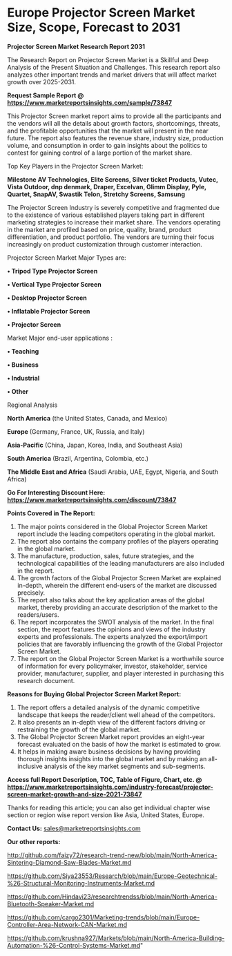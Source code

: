 # Europe Projector Screen Market Size, Scope, Forecast to 2031

<strong>Projector Screen Market Research Report 2031</strong>

The Research Report on Projector Screen Market is a Skillful and Deep Analysis of the Present Situation and Challenges. This research report also analyzes other important trends and market drivers that will affect market growth over 2025-2031.

<strong>Request Sample Report @ <a href=https://www.marketreportsinsights.com/sample/73847>https://www.marketreportsinsights.com/sample/73847</a></strong>

This Projector Screen market report aims to provide all the participants and the vendors will all the details about growth factors, shortcomings, threats, and the profitable opportunities that the market will present in the near future. The report also features the revenue share, industry size, production volume, and consumption in order to gain insights about the politics to contest for gaining control of a large portion of the market share.

Top Key Players in the Projector Screen Market:

<strong>Milestone AV Technologies, Elite Screens, Silver ticket Products, Vutec, Vista Outdoor, dnp denmark, Draper, Excelvan, Glimm Display, Pyle, Quartet, SnapAV, Swastik Telon, Stretchy Screens, Samsung</strong>

The Projector Screen Industry is severely competitive and fragmented due to the existence of various established players taking part in different marketing strategies to increase their market share. The vendors operating in the market are profiled based on price, quality, brand, product differentiation, and product portfolio. The vendors are turning their focus increasingly on product customization through customer interaction.

Projector Screen Market Major Types are:

<strong>• Tripod Type Projector Screen

• Vertical Type Projector Screen

• Desktop Projector Screen

• Inflatable Projector Screen

• Projector Screen</strong>

Market Major end-user applications :

<strong>• Teaching

• Business

• Industrial

• Other</strong>

Regional Analysis

</u><strong><b>North America</b></strong> (the United States, Canada, and Mexico)

<strong><b>Europe </b></strong>(Germany, France, UK, Russia, and Italy)

<strong><b>Asia-Pacific</b></strong> (China, Japan, Korea, India, and Southeast Asia)

<strong><b>South America</b></strong> (Brazil, Argentina, Colombia, etc.)

<strong><b>The Middle East and Africa</b></strong> (Saudi Arabia, UAE, Egypt, Nigeria, and South Africa)

<strong>Go For Interesting Discount Here: <a href=https://www.marketreportsinsights.com/discount/73847>https://www.marketreportsinsights.com/discount/73847</a></strong>

<strong>Points Covered in The Report:</strong>
<ol>
  <li>The major points considered in the Global Projector Screen Market report include the leading competitors operating in the global market.</li>
  <li>The report also contains the company profiles of the players operating in the global market.</li>
  <li>The manufacture, production, sales, future strategies, and the technological capabilities of the leading manufacturers are also included in the report.</li>
  <li>The growth factors of the Global Projector Screen Market are explained in-depth, wherein the different end-users of the market are discussed precisely.</li>
  <li>The report also talks about the key application areas of the global market, thereby providing an accurate description of the market to the readers/users.</li>
  <li>The report incorporates the SWOT analysis of the market. In the final section, the report features the opinions and views of the industry experts and professionals. The experts analyzed the export/import policies that are favorably influencing the growth of the Global Projector Screen Market.</li>
  <li>The report on the Global Projector Screen Market is a worthwhile source of information for every policymaker, investor, stakeholder, service provider, manufacturer, supplier, and player interested in purchasing this research document.</li>
</ol>
<strong>Reasons for Buying Global Projector Screen Market Report:</strong>

<ol>
  <li>The report offers a detailed analysis of the dynamic competitive landscape that keeps the reader/client well ahead of the competitors.</li>
  <li>It also presents an in-depth view of the different factors driving or restraining the growth of the global market.</li>
  <li>The Global Projector Screen Market report provides an eight-year forecast evaluated on the basis of how the market is estimated to grow.</li>
  <li>It helps in making aware business decisions by having providing thorough insights insights into the global market and by making an all-inclusive analysis of the key market segments and sub-segments.</li>
</ol>
<strong>Access full Report Description, TOC, Table of Figure, Chart, etc. @ <a href=https://www.marketreportsinsights.com/industry-forecast/projector-screen-market-growth-and-size-2021-73847>https://www.marketreportsinsights.com/industry-forecast/projector-screen-market-growth-and-size-2021-73847</a></strong>


Thanks for reading this article; you can also get individual chapter wise section or region wise report version like Asia, United States, Europe.

<strong>Contact Us:</strong>
sales@marketreportsinsights.com

<strong>Our other reports:</strong>

<a href=http://github.com/faizy72/research-trend-new/blob/main/North-America-Sintering-Diamond-Saw-Blades-Market.md>http://github.com/faizy72/research-trend-new/blob/main/North-America-Sintering-Diamond-Saw-Blades-Market.md</a>

<a href=https://github.com/Siya23553/Research/blob/main/Europe-Geotechnical-%26-Structural-Monitoring-Instruments-Market.md>https://github.com/Siya23553/Research/blob/main/Europe-Geotechnical-%26-Structural-Monitoring-Instruments-Market.md</a>

<a href=https://github.com/Hindavi23/researchtrendss/blob/main/North-America-Bluetooth-Speaker-Market.md>https://github.com/Hindavi23/researchtrendss/blob/main/North-America-Bluetooth-Speaker-Market.md</a>

<a href=https://github.com/cargo2301/Marketing-trends/blob/main/Europe-Controller-Area-Network-CAN-Market.md>https://github.com/cargo2301/Marketing-trends/blob/main/Europe-Controller-Area-Network-CAN-Market.md</a>

<a href=https://github.com/krushna927/Markets/blob/main/North-America-Building-Automation-%26-Control-Systems-Market.md>https://github.com/krushna927/Markets/blob/main/North-America-Building-Automation-%26-Control-Systems-Market.md</a>"
